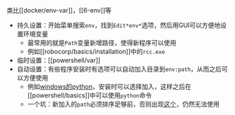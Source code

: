 类比[[docker/env-var]]，[[6-env]]等
- 持久设置：开始菜单搜索`env`，找到`Edit*env*`选项，然后用GUI可以方便地设置环境变量
  - 最常用的就是`Path`变量新增路径，使得新程序可以使用
  - 例如[[robocorp/basics/installation]]中的`rcc.exe`
- 临时设置：[[powershell/var]]
- 自动设置：有些程序安装时有选项可以自动加入目录到`env:path`，从而之后可以方便使用
  - 例如[windows的python](https://www.python.org/downloads/windows/)，安装时可以选择加入，这样之后在[[powershell/basics]]中可以使用`python`命令
  - 一个坑：新加入的`path`必须排序足够前，否则出现[这个](https://cloud.tencent.com/developer/article/1652685)，仍然无法使用